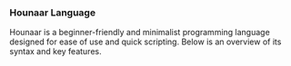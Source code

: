 
### Hounaar Language

Hounaar is a beginner-friendly and minimalist programming language designed for ease of use and quick scripting. Below is an overview of its syntax and key features.
